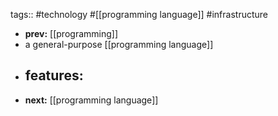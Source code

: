 tags:: #technology #[[programming language]] #infrastructure

- **prev:** [[programming]]
- a general-purpose [[programming language]]
- features:
	-
- **next:** [[programming language]]